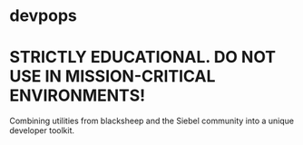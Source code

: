 # devpops

# STRICTLY EDUCATIONAL. DO NOT USE IN MISSION-CRITICAL ENVIRONMENTS!

Combining utilities from blacksheep and the Siebel community into a unique developer toolkit.
